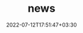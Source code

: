 ---
title: "news"
date: 2022-07-12T17:51:47+03:30
draft: false
headless: true

# all icons by [feathericons.com](https://https://feathericons.com//) are supported
show_news_icons: true
default_news_icon: "file-text"

num_news: 5

news_items:
- text: "Gave a [talk](https://www.youtube.com/watch?v=tGnK9eOJVng) about the limitations of PEBS for tracking main memory requests"
  extra_text: "2023-05-17"
  date: 2023-05-17
- text: "[Memtrade](https://arxiv.org/pdf/2108.06893.pdf) accepted to SIGMETRICS '23"
  extra_text: "2023-03-28"
  date: 2023-03-28
- text: "[XRP](https://www.usenix.org/conference/osdi22/presentation/zhong) wins Jay Lepreau Best Paper Award at OSDI '22"
  extra_text: "2022-07-11"
  date: 2022-07-11
- text: "[XRP](https://www.usenix.org/conference/osdi22/presentation/zhong) accepted to OSDI '22"
  extra_text: "2022-03-19"
  date: 2022-03-19
- text: "[BPF for Storage](https://dl.acm.org/doi/10.1145/3458336.3465290) accepted to HotOS '21"
  extra_text: "2021-04-12"
  date: 2021-04-12

# - text: "I joined [The Coolest Startup in the World](https://goodluck.com) as the CEO"
#   extra_text: "August 2023."
#   date: 2023-11-20
# - text: "How to deploy in the era of cloud services?"
#   link: https://https://feathericons.com//
#   extra_text: "Software Engineering Daily Podcast, Feb. 2021."
#   date: 2022-11-20
# - text: "Past, present and future of decentralized computing"
#   link: https://https://feathericons.com//
#   extra_text: "The New York Times, Feb. 2020."
#   date: 2021-11-20
# - text: "How to give a communicative research talk?"
#   link: "/en/talks/how-to-give-a-communicative-research-talk/"
#   extra_text: "Software Engineering Daily Podcast, Jan. 2020."
#   icon: "youtube"
#   date: 2020-11-20
# - text: "The new era of software engineering"
#   link: https://https://feathericons.com//
#   extra_text: "Software Engineering Daily Podcast, Jan. 2020."
#   icon: "youtube"
#   date: 2020-11-20
# - text: "How to write a good paper?"
#   link: https://https://feathericons.com//
#   extra_text: "HotOS'19."
#   icon: "youtube"
#   date: 2020-11-20
---